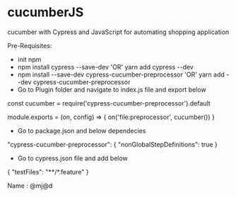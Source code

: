 # cucumberJS
cucumber with Cypress and JavaScript for automating shopping application

Pre-Requisites:
- init npm 
- npm install cypress --save-dev  'OR'  yarn add cypress --dev
- npm install --save-dev cypress-cucumber-preprocessor  'OR' yarn add --dev cypress-cucumber-preprocessor
- Go to Plugin folder and navigate to index.js file and export below

const cucumber = require('cypress-cucumber-preprocessor').default

module.exports = (on, config) => {
  on('file:preprocessor', cucumber())
}

- Go to package.json and below dependecies

"cypress-cucumber-preprocessor": {
    "nonGlobalStepDefinitions": true
}

- Go to cypress.json file and add below

{
    "testFiles": "**/*.feature"
}

Name : @mj@d
